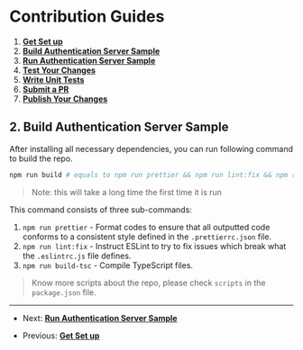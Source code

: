 # Contribution Guides

1. **[Get Set up](<1. get-set-up.md>)**
2. **[Build Authentication Server Sample](<2. build-authentication-server-sample.md>)**
3. **[Run Authentication Server Sample](<3. run-authentication-server-sample.md>)**
4. **[Test Your Changes](<4. test-your-changes.md>)**
5. **[Write Unit Tests](<5. write-unit-tests.md>)**
6. **[Submit a PR](<6. submit-a-pr.md>)**
7. **[Publish Your Changes](<7. publish-your-changes.md>)**



## 2. Build Authentication Server Sample

After installing all necessary dependencies, you can run following command to build the repo.

```bash
npm run build # equals to npm run prettier && npm run lint:fix && npm run build-tsc
```

> Note: this will take a long time the first time it is run

This command consists of three sub-commands:

1. `npm run prettier` - Format codes to ensure that all outputted code conforms to a consistent style defined in the `.prettierrc.json` file.
2. `npm run lint:fix` - Instruct ESLint to try to fix issues which break what the `.eslintrc.js` file defines.
3. `npm run build-tsc` - Compile TypeScript files.

>Know more scripts about the repo, please check `scripts` in the `package.json` file.

---

- Next: **[Run Authentication Server Sample](<3. run-authentication-server-sample.md>)**
* Previous: **[Get Set up](<1. get-set-up.md>)**

